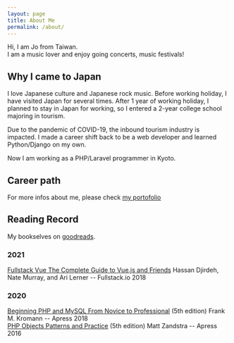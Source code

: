 ```yaml
---
layout: page
title: About Me
permalink: /about/
---
```


Hi, I am Jo from Taiwan.<br>
I am a music lover and enjoy going concerts, music festivals!


## Why I came to Japan
I love Japanese culture and Japanese rock music. Before working holiday, I have visited Japan for several times. After 1 year of working holiday, I planned to stay in Japan for working, so I entered a 2-year college school majoring in tourism.

Due to the pandemic of COVID-19, the inbound tourism industry is impacted. I made a career shift back to be a web developer and learned Python/Django on my own.

Now I am working as a PHP/Laravel programmer in Kyoto. 

## Career path
For more infos about me, please check [my portofolio](https://jo-minken.github.io/portfolio/)

## Reading Record 
My bookselves on [goodreads](https://www.goodreads.com/review/list/120871086-jmk).

### 2021
[Fullstack Vue The Complete Guide to Vue.js and Friends](https://jo-minken.github.io/vue/2021/01/05/Reading-Fullstack-Vue-Overview.html) Hassan Djirdeh, Nate Murray, and Ari Lerner -- Fullstack.io 2018

### 2020
[Beginning PHP and MySQL From Novice to Professional](https://jo-minken.github.io/php/2020/10/31/Reading-Begining-PHP-Overview.html) (5th edition) Frank M. Kromann -- Apress 2018<br>
[PHP Objects Patterns and Practice](https://jo-minken.github.io/php/2020/11/23/Reading-PHP-Objects-Patterns-and-Practice-Overview.html) (5th edition) Matt Zandstra -- Apress 2016
